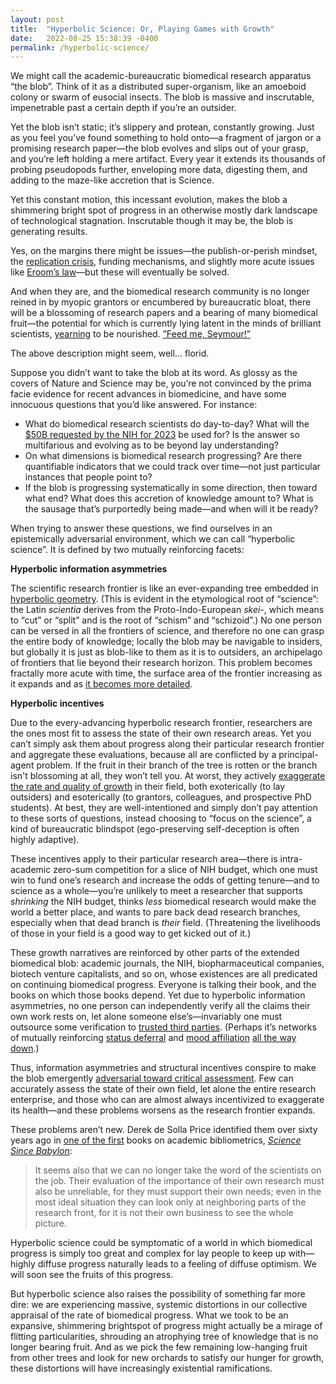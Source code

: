 ```yaml
---
layout: post
title:  "Hyperbolic Science: Or, Playing Games with Growth"
date:   2022-08-25 15:38:39 -0400
permalink: /hyperbolic-science/
---
```


We might call the academic-bureaucratic biomedical research apparatus “the blob”. Think of it as a distributed super-organism, like an amoeboid colony or swarm of eusocial insects. The blob is massive and inscrutable, impenetrable past a certain depth if you’re an outsider.

Yet the blob isn’t static; it’s slippery and protean, constantly growing. Just as you feel you’ve found something to hold onto—a fragment of jargon or a promising research paper—the blob evolves and slips out of your grasp, and you’re left holding a mere artifact. Every year it extends its thousands of probing pseudopods further, enveloping more data, digesting them, and adding to the maze-like accretion that is Science.

Yet this constant motion, this incessant evolution, makes the blob a shimmering bright spot of progress in an otherwise mostly dark landscape of technological stagnation. Inscrutable though it may be, the blob is generating results.

Yes, on the margins there might be issues—the publish-or-perish mindset, the [replication crisis](https://www.nature.com/articles/d41586-021-03691-0), funding mechanisms, and slightly more acute issues like [Eroom’s law](https://en.wikipedia.org/wiki/Eroom%27s_law)—but these will eventually be solved.

And when they are, and the biomedical research community is no longer reined in by myopic grantors or encumbered by bureaucratic bloat, there will be a blossoming of research papers and a bearing of many biomedical fruit—the potential for which is currently lying latent in the minds of brilliant scientists, [yearning](https://nexus.od.nih.gov/all/2016/05/31/how-many-researchers/) to be nourished. [”Feed me, Seymour!”](https://www.youtube.com/watch?v=QETfA9_b7wM)

The above description might seem, well… florid.

Suppose you didn’t want to take the blob at its word. As glossy as the covers of Nature and Science may be, you’re not convinced by the prima facie evidence for recent advances in biomedicine, and have some innocuous questions that you’d like answered. For instance:

* What do biomedical research scientists do day-to-day? What will the [$50B requested by the NIH for 2023](https://www.science.org/content/article/biden-s-2023-budget-request-science-aims-high-again) be used for? Is the answer so multifarious and evolving as to be beyond lay understanding?
* On what dimensions is biomedical research progressing? Are there quantifiable indicators that we could track over time—not just particular instances that people point to?
* If the blob is progressing systematically in some direction, then toward what end? What does this accretion of knowledge amount to? What is the sausage that’s purportedly being made—and when will it be ready?

When trying to answer these questions, we find ourselves in an epistemically adversarial environment, which we can call “hyperbolic science”. It is defined by two mutually reinforcing facets:

**Hyperbolic information asymmetries**

The scientific research frontier is like an ever-expanding tree embedded in [hyperbolic geometry](https://en.wikipedia.org/wiki/Poincar%C3%A9_disk_model). (This is evident in the etymological root of “science”: the Latin _scientia_ derives from the Proto-Indo-European _skei-_, which means to “cut” or “split” and is the root of “schism” and “schizoid”.) No one person can be versed in all the frontiers of science, and therefore no one can grasp the entire body of knowledge; locally the blob may be navigable to insiders, but globally it is just as blob-like to them as it is to outsiders, an archipelago of frontiers that lie beyond their research horizon. This problem becomes fractally more acute with time, the surface area of the frontier increasing as it expands and as [it becomes more detailed](https://en.wikipedia.org/wiki/Coastline_paradox).

**Hyperbolic incentives**

Due to the every-advancing hyperbolic research frontier, researchers are the ones most fit to assess the state of their own research areas. Yet you can’t simply ask them about progress along their particular research frontier and aggregate these evaluations, because all are conflicted by a principal-agent problem. If the fruit in their branch of the tree is rotten or the branch isn't blossoming at all, they won’t tell you. At worst, they actively [exaggerate the rate and quality of growth](https://theportal.wiki/wiki/Embedded_Growth_Obligations) in their field, both exoterically (to lay outsiders) and esoterically (to grantors, colleagues, and prospective PhD students). At best, they are well-intentioned and simply don’t pay attention to these sorts of questions, instead choosing to “focus on the science”, a kind of bureaucratic blindspot (ego-preserving self-deception is often highly adaptive). 

These incentives apply to their particular research area—there is intra-academic zero-sum competition for a slice of NIH budget, which one must win to fund one’s research and increase the odds of getting tenure—and to science as a whole—you’re unlikely to meet a researcher that supports _shrinking_ the NIH budget, thinks _less_ biomedical research would make the world a better place, and wants to pare back dead research branches, especially when that dead branch is _their_ field. (Threatening the livelihoods of those in your field is a good way to get kicked out of it.)

These growth narratives are reinforced by other parts of the extended biomedical blob: academic journals, the NIH, biopharmaceutical companies, biotech venture capitalists, and so on, whose existences are all predicated on continuing biomedical progress. Everyone is talking their book, and the books on which those books depend. Yet due to hyperbolic information asymmetries, no one person can independently verify all the claims their own work rests on, let alone someone else’s—invariably one must outsource some verification to [trusted third parties](https://www.science.org/content/article/potential-fabrication-research-images-threatens-key-theory-alzheimers-disease). (Perhaps it’s networks of mutually reinforcing [status deferral](https://www.overcomingbias.com/tag/status) and [mood affiliation](https://marginalrevolution.com/marginalrevolution/2011/03/the-fallacy-of-mood-affiliation.html) [all the way down](https://en.wikipedia.org/wiki/Turtles_all_the_way_down).)

Thus, information asymmetries and structural incentives conspire to make the blob emergently [adversarial toward critical assessment](https://www.lesswrong.com/posts/Sh8qjH3GPpBvMu7ac/stories-about-academia#Polymaths_in_Universities). Few can accurately assess the state of their own field, let alone the entire research enterprise, and those who can are almost always incentivized to exaggerate its health—and these problems worsens as the research frontier expands.

These problems aren’t new. Derek de Solla Price identified them over sixty years ago in [one of the first](https://en.wikipedia.org/wiki/Trait%C3%A9_de_Documentation) books on academic bibliometrics, _[Science Since Babylon](http://derekdesollaprice.org/wp-content/uploads/2015/10/Science-Since-Babylon-opt.pdf)_: 

> It seems also that we can no longer take the word of the scientists on the job. Their evaluation of the importance of their own research must also be unreliable, for they must support their own needs; even in the most ideal situation they can look only at neighboring parts of the research front, for it is not their own business to see the whole picture.
 
Hyperbolic science could be symptomatic of a world in which biomedical progress is simply too great and complex for lay people to keep up with—highly diffuse progress naturally leads to a feeling of diffuse optimism. We will soon see the fruits of this progress. 

But hyperbolic science also raises the possibility of something far more dire: we are experiencing massive, systemic distortions in our collective appraisal of the rate of biomedical progress. What we took to be an expansive, shimmering brightspot of progress might actually be a mirage of flitting particularities, shrouding an atrophying tree of knowledge that is no longer bearing fruit. And as we pick the few remaining low-hanging fruit from other trees and look for new orchards to satisfy our hunger for growth, these distortions will have increasingly existential ramifications.
